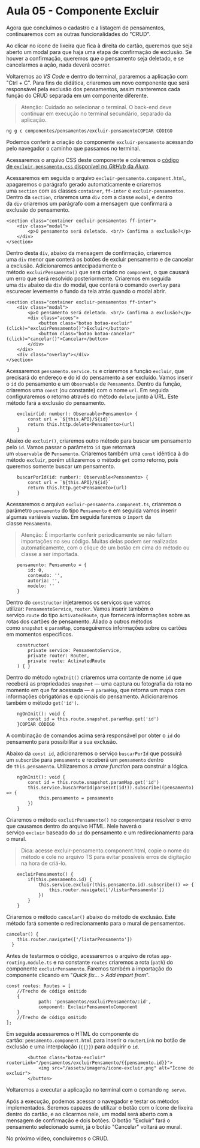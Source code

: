# Aula 05 - Componente Excluir

Agora que concluímos o cadastro e a listagem de pensamentos, continuaremos com as outras funcionalidades do "CRUD".

Ao clicar no ícone de lixeira que fica à direita do cartão, queremos que seja aberto um modal para que haja uma etapa de confirmação de exclusão. Se houver a confirmação, queremos que o pensamento seja deletado, e se cancelarmos a ação, nada deverá ocorrer.

Voltaremos ao *VS Code* e dentro do terminal, pararemos a aplicação com "Ctrl + C". Para fins de didática, criaremos um novo componente que será responsável pela exclusão dos pensamentos, assim manteremos cada função do CRUD separada em um componente diferente.

> Atenção: Cuidado ao selecionar o terminal. O back-end deve continuar em execução no terminal secundário, separado da aplicação.
> 

```
ng g c componentes/pensamentos/excluir-pensamentoCOPIAR CÓDIGO
```

Podemos conferir a criação do componente `excluir-pensamento` acessando pelo navegador o caminho que passamos no terminal.

Acessaremos o arquivo CSS deste componente e colaremos o [código de `excluir-pensamento.css` disponível no *GitHub* da *Alura*](https://github.com/alura-cursos/2438-angular-memoteca/blob/aula-6/src/app/componentes/pensamentos/excluir-pensamento/excluir-pensamento.component.css).

Acessaremos em seguida o arquivo `excluir-pensamento.component.html`, apagaremos o parágrafo gerado automaticamente e criaremos uma `section` com as classes `container`, `ff-inter` e `excluir-pensamentos`. Dentro da `section`, criaremos uma `div` com a classe `modal`, e dentro da `div` criaremos um parágrafo com a mensagem que confirmará a exclusão do pensamento.

```
<section class="container excluir-pensamentos ff-inter">
    <div class="modal">
        <p>O pensamento será deletado. <br/> Confirma a exclusão?</p>
    </div>
</section>
```

Dentro desta `div`, abaixo da mensagem de confirmação, criaremos uma `div` menor que conterá os botões de excluir pensamento e de cancelar a exclusão. Adicionaremos antecipadamente o método `excluirPensamento()` que será criado no `component`, o que causará um erro que será resolvido posteriormente. Criaremos em seguida uma `div` abaixo da `div` do modal, que conterá o comando `overlay` para escurecer levemente o fundo da tela atrás quando o modal abrir.

```
<section class="container excluir-pensamentos ff-inter">
    <div class="modal">
        <p>O pensamento será deletado. <br/> Confirma a exclusão?</p>
        <div class="acoes">
            <button class="botao botao-excluir" (click)="excluirPensamento()">Excluir</button>
            <button class="botao botao-cancelar" (click)="cancelar()">Cancelar</button>
        </div>
    </div>
    <div class="overlay"></div>
</section>
```

Acessaremos `pensamento.service.ts` e criaremos a função `excluir`, que precisará do endereço e do id do pensamento a ser excluído. Vamos inserir o `id` do pensamento e um `Observable` de `Pensamento`. Dentro da função, criaremos uma `const` (ou constante) com o nome `url`. Em seguida configuraremos o retorno através do método `delete` junto à URL. Este método fará a exclusão do pensamento.

```
    excluir(id: number): Observable<Pensamento> {
        const url = `${this.API}/${id}`
        return this.http.delete<Pensamento>(url)
    }
```

Abaixo de `excluir()`, criaremos outro método para buscar um pensamento pelo `id`. Vamos passar o parâmetro `id` que retornará um `observable` de `Pensamento`. Criaremos também uma `const` idêntica à do método `excluir`, porém utilizaremos o método `get` como retorno, pois queremos somente buscar um pensamento.

```
    buscarPorId(id: number): Observable<Pensamento> {
        const url = `${this.API}/${id}`
        return this.http.get<Pensamento>(url)
    }
```

Acessaremos o arquivo `excluir-pensamento.component.ts`, criaremos o parâmetro `pensamento` do tipo `Pensamento` e em seguida vamos inserir algumas variáveis vazias. Em seguida faremos o `import` da classe `Pensamento`.

> Atenção: É importante conferir periodicamente se não faltam importações no seu código. Muitas delas podem ser realizadas automaticamente, com o clique de um botão em cima do método ou classe a ser importada.
> 

```
    pensamento: Pensamento = {
        id: 0,
        conteudo: '',
        autoria: '',
        modelo: ''
    }
```

Dentro do `constructor` injetaremos os serviços que vamos utilizar: `PensamentoService`, `router`. Vamos inserir também o serviço `route` do tipo `ActivatedRoute`, que fornecerá informações sobre as rotas dos cartões de pensamento. Aliado a outros métodos como `snapshot` e `paramMap`, conseguiremos informações sobre os cartões em momentos específicos.

```
    constructor(
        private service: PensamentoService,
        private router: Router,
        private route: ActivatedRoute
    ) { }
```

Dentro do método `ngOnInit()` criaremos uma contante de nome `id` que receberá as propriedades `snapshot` — uma captura ou fotografia da rota no momento em que for acessada — e `paramMap`, que retorna um mapa com informações obrigatórias e opcionais do pensamento. Adicionaremos também o método `get('id')`.

```
    ngOnInit(): void {
        const id = this.route.snapshot.paramMap.get('id')
    }COPIAR CÓDIGO
```

A combinação de comandos acima será responsável por obter o `id` do pensamento para possibilitar a sua exclusão.

Abaixo da `const id`, adicionaremos o serviço `buscarPorId` que possuirá um `subscribe` para `pensamento` e receberá um `pensamento` dentro de `this.pensamento`. Utilizaremos a *arrow function* para construir a lógica.

```
    ngOnInit(): void {
        const id = this.route.snapshot.paramMap.get('id')
        this.service.buscarPorId(parseInt(id!)).subscribe((pensamento) => {
            this.pensamento = pensamento
        })
    }
```

Criaremos o método `excluirPensamento()` no `component`para resolver o erro que causamos dentro do arquivo HTML. Nele haverá o serviço `excluir` baseado do `id` do pensamento e um redirecionamento para o mural.

> Dica: acesse excluir-pensamento.component.html, copie o nome do método e cole no arquivo TS para evitar possíveis erros de digitação na hora de criá-lo.
> 

```
    excluirPensamento() {
        if(this.pensamento.id) {
            this.service.excluir(this.pensamento.id).subscribe(() => {
                this.router.navigate(['/listarPensamento'])
            })
        }
    }
```

Criaremos o método `cancelar()` abaixo do método de exclusão. Este método fará somente o redirecionamento para o mural de pensamentos.

```
cancelar() {
    this.router.navigate(['/listarPensamento'])
  }
```

Antes de testarmos o código, acessaremos o arquivo de rotas `app-routing.module.ts` e na constante `routes` criaremos a rota (`path`) do componente `excluirPensamento`. Faremos também a importação do componente clicando em "*Quick fix...* > *Add import from*".

```
const routes: Routes = [
    //Trecho de código omitido
    {
            path: 'pensamentos/excluirPensamento/:id',
            component: ExcluirPensamentoComponent
    }
    //Trecho de código omitido
];
```

Em seguida acessaremos o HTML do componente do cartão: `pensamento.component.html` para inserir o `routerLink` no botão de exclusão e uma interpolação (`{{}}`) para adquirir o `id`.

```
        <button class="botao-excluir" routerLink="/pensamentos/excluirPensamento/{{pensamento.id}}">
            <img src="/assets/imagens/icone-excluir.png" alt="Ícone de excluir">
        </button>
```

Voltaremos a executar a aplicação no terminal com o comando `ng serve`.

Após a execução, podemos acessar o navegador e testar os métodos implementados. Seremos capazes de utilizar o botão com o ícone de lixeira dentro do cartão, e ao clicarmos nele, um modal será aberto com a mensagem de confirmação e dois botões. O botão "Excluir" fará o pensamento selecionado sumir, já o botão "Cancelar" voltará ao mural.

No próximo vídeo, concluiremos o CRUD.